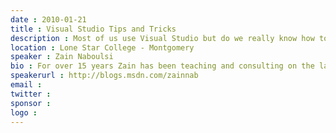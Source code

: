 ```yaml
---
date : 2010-01-21
title : Visual Studio Tips and Tricks
description : Most of us use Visual Studio but do we really know how to USE it?  Come to this session with Zain Naboulsi as we look at the top tips and tricks that can jet propel your use of your IDE.  Marvel at simple editor features that you never think about all the way to arcane registry hacks that you can use to improve your programming experience.
location : Lone Star College - Montgomery
speaker : Zain Naboulsi
bio : For over 15 years Zain has been teaching and consulting on the latest Microsoft technologies.  He’s been a Consultant and Microsoft Certified Trainer since 1995. He is the current purveyor of Visual Studio Tips and Tricks as well as the creator of Online Community Evangelism; which is an effort to build communities in virtual places like LinkedIn, Facebook, and OpenSim.  He is not only a proponent of the community aspect of online environments but also is a supporter of the myriad business applications that these new mediums offer.&lt;div&gt;&lt;br /&gt;&lt;/div&gt;&lt;div&gt;Zain’s efforts have been featured by eWeek, Redmond Developer News, and many others.  He has been interviewed by Forrester Research, ThinkBalm, UgoTrade, Gartner, and the Science Channel for his work with online communities.  He is a frequent speaker at events in LinkedIn, Facebook, ReactionGrid, and other online venues. Zain also lectures world-wide on a variety of topics.&lt;/div&gt;
speakerurl : http://blogs.msdn.com/zainnab
email : 
twitter : 
sponsor : 
logo : 
---
```

